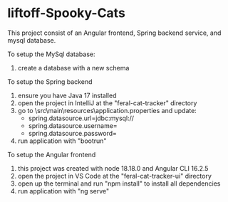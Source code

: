 # liftoff-Spooky-Cats

This project consist of an Angular frontend, Spring backend service, and mysql database.

To setup the MySql database:
1) create a database with a new schema

To setup the Spring backend
1) ensure you have Java 17 installed
2) open the project in IntelliJ at the "feral-cat-tracker" directory  
3) go to \src\main\resources\application.properties and update:
    - spring.datasource.url=jdbc:mysql://<YOUR DATABASE URL>
    - spring.datasource.username=<YOUR USER NAME>
    - spring.datasource.password=<YOUR PASSWORD>
4) run application with "bootrun"

To setup the Angular frontend
1) this project was created with node 18.18.0 and Angular CLI 16.2.5
2) open the project in VS Code at the "feral-cat-tracker-ui" directory
3) open up the terminal and run "npm install" to install all dependencies
4) run application with "ng serve"
